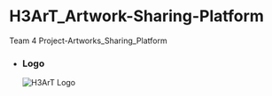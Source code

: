 # H3ArT_Artwork-Sharing-Platform
Team 4 Project-Artworks_Sharing_Platform
  - ### Logo
    ![H3ArT Logo](Source_Code/H3ArTArtwork/wwwroot/image/login/BlackLogo.png)

